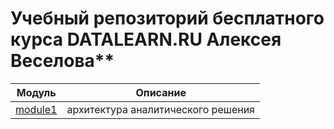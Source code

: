 # Учебный репозиторий бесплатного курса DATALEARN.RU Алексея Веселова**

Модуль|Описание
-|-
[module1](https://github.com/alexeiveselov92/DE-101/blob/main/module1/module1.md)|архитектура аналитического решения
